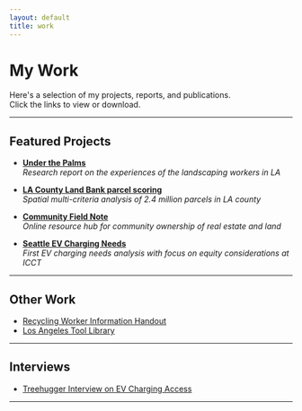 ```yaml
---
layout: default
title: work
---
```


# My Work

Here's a selection of my projects, reports, and publications.  
Click the links to view or download.

---

## Featured Projects

- **[Under the Palms](assets/pdf/landscaper_IAC.pdf)**  
  *Research report on the experiences of the landscaping workers in LA*

- **[LA County Land Bank parcel scoring](https://www.lacountylandbank.info/about)**  
  *Spatial multi-criteria analysis of 2.4 million parcels in LA county*

- **[Community Field Note](https://www.futureby.community)**  
  *Online resource hub for community ownership of real estate and land*

- **[Seattle EV Charging Needs](assets/pdf/sea-ICCT.pdf)**  
  *First EV charging needs analysis with focus on equity considerations at ICCT*

---

## Other Work

- [Recycling Worker Information Handout](assets/pdf/recycler_trifold-IAC.pdf)  
- [Los Angeles Tool Library](https://www.latoollibrary.org)  

---

## Interviews

- [Treehugger Interview on EV Charging Access](https://www.treehugger.com/successful-ev-adoption-america-make-evs-more-accessible-to-black-communities-5218362)  

---

